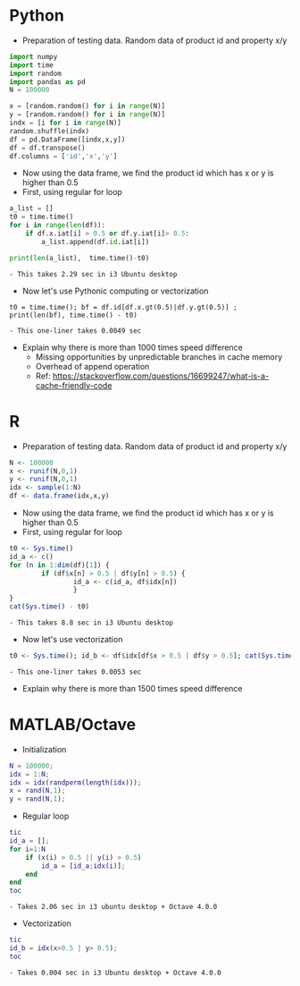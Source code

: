 # Python
- Preparation of testing data. Random data of product id and property x/y
```python
import numpy
import time
import random
import pandas as pd
N = 100000

x = [random.random() for i in range(N)]
y = [random.random() for i in range(N)]
indx = [i for i in range(N)]
random.shuffle(indx)
df = pd.DataFrame([indx,x,y])
df = df.transpose()
df.columns = ['id','x','y']
```
- Now using the data frame, we find the product id which has x or y is higher than 0.5
- First, using regular for loop
```python
a_list = []
t0 = time.time()
for i in range(len(df)):
    if df.x.iat[i] > 0.5 or df.y.iat[i]> 0.5:
        a_list.append(df.id.iat[i])

print(len(a_list),  time.time()-t0)
```
    - This takes 2.29 sec in i3 Ubuntu desktop
- Now let's use Pythonic computing or vectorization
```
t0 = time.time(); bf = df.id[df.x.gt(0.5)|df.y.gt(0.5)] ; print(len(bf), time.time() - t0)
```
    - This one-liner takes 0.0049 sec
- Explain why there is more than 1000 times speed difference
    - Missing opportunities by unpredictable branches in cache memory
    - Overhead of append operation
    - Ref: https://stackoverflow.com/questions/16699247/what-is-a-cache-friendly-code
    
# R
- Preparation of testing data. Random data of product id and property x/y
```R
N <- 100000
x <- runif(N,0,1)
y <- runif(N,0,1)
idx <- sample(1:N)
df <- data.frame(idx,x,y)
```
- Now using the data frame, we find the product id which has x or y is higher than 0.5
- First, using regular for loop
```R
t0 <- Sys.time()
id_a <- c()
for (n in 1:dim(df)[1]) {
        if (df$x[n] > 0.5 | df$y[n] > 0.5) {
                id_a <- c(id_a, df$idx[n])
                }
}
cat(Sys.time() - t0)
```
    - This takes 8.8 sec in i3 Ubuntu desktop
- Now let's use vectorization
```R
t0 <- Sys.time(); id_b <- df$idx[df$x > 0.5 | df$y > 0.5]; cat(Sys.time() - t0)
```
    - This one-liner takes 0.0053 sec
- Explain why there is more than 1500 times speed difference


# MATLAB/Octave
- Initialization
```matlab
N = 100000;
idx = 1:N;
idx = idx(randperm(length(idx)));
x = rand(N,1);
y = rand(N,1);
```
- Regular loop
```matlab
tic
id_a = [];
for i=1:N
    if (x(i) > 0.5 || y(i) > 0.5)
        id_a = [id_a;idx(i)];
    end
end
toc
```
    - Takes 2.06 sec in i3 ubuntu desktop + Octave 4.0.0
- Vectorization
```matlab
tic
id_b = idx(x>0.5 | y> 0.5);
toc
```
    - Takes 0.004 sec in i3 Ubuntu desktop + Octave 4.0.0
